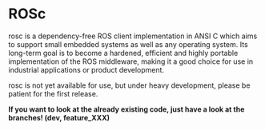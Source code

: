 ROSc
====

rosc is a dependency-free ROS client implementation in ANSI C which aims to support small embedded systems as well as any operating system. 
Its long-term goal is to become a hardened, efficient and highly portable implementation of the ROS middleware, 
making it a good choice for use in industrial applications or product development.

rosc is not yet available for use, but under heavy development, please be patient for the first release.

<b>If you want to look at the already existing code, just have a look at the branches! (dev, feature_XXX)</b>
